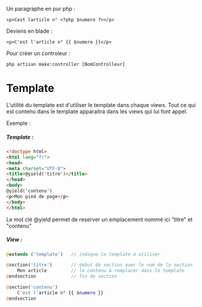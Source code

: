 Un paragraphe en pur php :
```
<p>Cest larticle n° <?php $numero ?></p>
```
Deviens en blade :
```
<p>C'est l'article n° {{ $numero }}</p>
```

Pour créer un controleur :
```
php artisan make:controller [NomControlleur]
```

# Template

L'utilité du template est d'utiliser le template dans chaque views. Tout ce qui est contenu dans le template apparaitra dans les views qui lui font appel.

Exemple :
##### Template :
```html
<!doctype html>
<html lang="fr">
<head>
<meta charset="UTF-8">
<title>@yield('titre')</title>
</head>
<body>
@yield('contenu')
<p>Mon pied de page</p>
</body>
</html>
```
Le mot clé @yield permet de reserver un emplacement nommé ici "titre" et "contenu"
##### View :
```php
@extends ('template')   // indique le template à utiliser

@section('titre')       // debut de section avec le nom de la section
    Mon article         // le contenu à remplacer dans le template
@endsection             // fin de section

@section('contenu')
    C'est l'article n° {{ $numero }}
@endsection
```